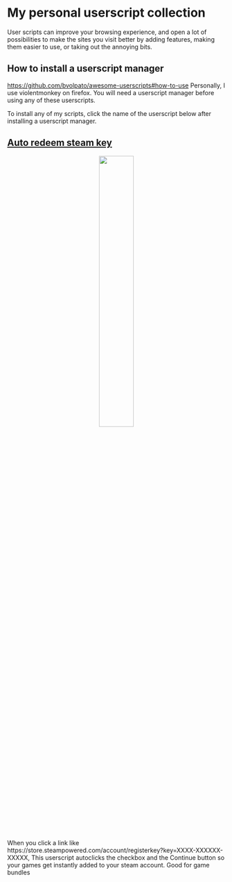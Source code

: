 # My personal userscript collection
User scripts can improve your browsing experience, and open a lot of possibilities to make the sites you visit better by adding features, making them easier to use, or taking out the annoying bits.

## How to install a userscript manager
https://github.com/bvolpato/awesome-userscripts#how-to-use
Personally, I use violentmonkey on firefox. You will need a userscript manager before using any of these userscripts.

To install any of my scripts, click the name of the userscript below after installing a userscript manager.

## [Auto redeem steam key](https://github.com/kleutzinger/userscripts/raw/main/userscripts/auto-redeem-steam-key.user.js)
<p align="center">
  <img src="https://user-images.githubusercontent.com/6435727/216791579-3f219a7b-238d-4508-9890-e1517bb5c577.png" width=40% height=40%>
</p>
When you click a link like https://store.steampowered.com/account/registerkey?key=XXXX-XXXXXX-XXXXX, This userscript autoclicks the checkbox and the Continue button so your games get instantly added to your steam account. Good for game bundles  
